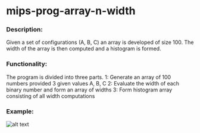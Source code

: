 # mips-prog-array-n-width

### Description:
Given a set of configurations (A, B, C) an array is developed of size 100. The width of the array is then computed and a histogram is formed. 

### Functionality:
The program is divided into three parts.
1: Generate an array of 100 numbers provided 3 given values A, B, C
2: Evaluate the width of each binary number and form an array of widths
3: Form histogram array consisting of all width computations

### Example:
![alt text](https://github.com/JimPalomo/mips-prog-array-n-width/blob/main/assets/sample-1.png)